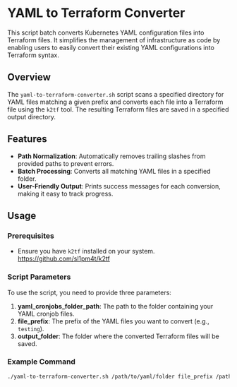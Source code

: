 # YAML to Terraform Converter

This script batch converts Kubernetes YAML configuration files into Terraform files. It simplifies the management of infrastructure as code by enabling users to easily convert their existing YAML configurations into Terraform syntax.

## Overview

The `yaml-to-terraform-converter.sh` script scans a specified directory for YAML files matching a given prefix and converts each file into a Terraform file using the `k2tf` tool. The resulting Terraform files are saved in a specified output directory.

## Features

- **Path Normalization**: Automatically removes trailing slashes from provided paths to prevent errors.
- **Batch Processing**: Converts all matching YAML files in a specified folder.
- **User-Friendly Output**: Prints success messages for each conversion, making it easy to track progress.

## Usage

### Prerequisites

- Ensure you have `k2tf` installed on your system. https://github.com/sl1pm4t/k2tf

### Script Parameters

To use the script, you need to provide three parameters:

1. **yaml_cronjobs_folder_path**: The path to the folder containing your YAML cronjob files.
2. **file_prefix**: The prefix of the YAML files you want to convert (e.g., `testing`).
3. **output_folder**: The folder where the converted Terraform files will be saved.

### Example Command

```bash
./yaml-to-terraform-converter.sh /path/to/yaml/folder file_prefix /path/to/output/folder
```
